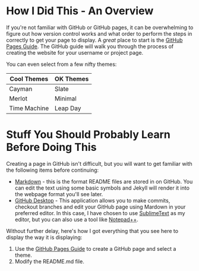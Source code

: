 # How I Did This - An Overview

If you're not familiar with GitHub or GitHub pages, it can be overwhelming to figure out how version control works and what order to perform the steps in correctly to get your page to display. A *great* place to start is the [GitHub Pages Guide](https://guides.github.com/features/pages/). The GitHub guide will walk you through the process of creating the website for your username or project page. 

You can even select from a few nifty themes:

Cool Themes | OK Themes
------------ | -------------
Cayman | Slate
Merlot | Minimal
Time Machine | Leap Day

# Stuff You Should Probably Learn Before Doing This

Creating a page in GitHub isn't difficult, but you will want to get familiar with the following items before continuing:
- [Markdown](https://guides.github.com/features/mastering-markdown/#GitHub-flavored-markdown) - this is the format README files are stored in on GitHub. You can edit the text using some basic symbols and Jekyll will render it into the webpage format you'll see later.
- [GitHub Desktop](https://desktop.github.com/) - This application allows you to make commits, checkout branches and edit your GitHub page using Mardown in your preferred editor. In this case, I have chosen to use [SublimeText](https://www.sublimetext.com/) as my editor, but you can also use a tool like [Notepad++](https://notepad-plus-plus.org/). 
 
Without further delay, here's how I got everything that you see here to display the way it is displaying:

1. Use the [GitHub Pages Guide](https://guides.github.com/features/pages/) to create a GitHub page and select a theme.
2. Modify the README.md file. 
